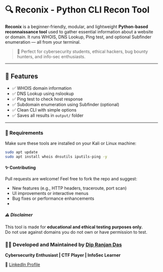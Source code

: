 # 🔍 Reconix - Python CLI Recon Tool

**Reconix** is a beginner-friendly, modular, and lightweight **Python-based reconnaissance tool** used to gather essential information about a website or domain. It runs WHOIS, DNS Lookup, Ping test, and optional Subfinder enumeration — all from your terminal.

> 🚀 Perfect for cybersecurity students, ethical hackers, bug bounty hunters, and info-sec enthusiasts.

---

## 📌 Features

- ✅ WHOIS domain information
- ✅ DNS Lookup using nslookup
- ✅ Ping test to check host response
- ✅ Subdomain enumeration using Subfinder (optional)
- ✅ Clean CLI with simple options
- ✅ Saves all results in `output/` folder

---

### 🧰 Requirements

Make sure these tools are installed on your Kali or Linux machine:

```bash
sudo apt update
sudo apt install whois dnsutils iputils-ping -y
```
#### ✨ Contributing

Pull requests are welcome! Feel free to fork the repo and suggest:
- New features (e.g., HTTP headers, traceroute, port scan)
- UI improvements or interactive menus
- Bug fixes or performance enhancements
- 

##### ⚠️ Disclaimer

This tool is made for **educational and ethical testing purposes only.**  
Do not use against domains you do not own or have permission to test.


### 👨‍🔧 **Developed and Maintained by [Dip Ranjan Das](https://github.com/dipranjanda)**  
**Cybersecurity Enthusiast | CTF Player | InfoSec Learner**

🔗 [LinkedIn Profile](https://www.linkedin.com/in/dipranjandas)
